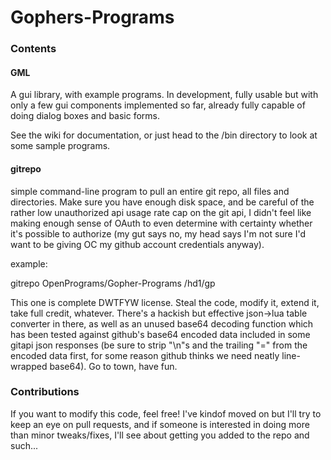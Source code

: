 Gophers-Programs
================

### Contents

#### GML

A gui library, with example programs. In development, fully usable but with only a few gui components implemented so far, already fully capable of doing dialog boxes and basic forms.

See the wiki for documentation, or just head to the /bin directory to look at some sample programs.


#### gitrepo

simple command-line program to pull an entire git repo, all files and directories. Make sure you have enough disk space, and be careful of the rather low unauthorized api usage rate cap on the git api, I didn't feel like making enough sense of OAuth to even determine with certainty whether it's possible to authorize (my gut says no, my head says I'm not sure I'd want to be giving OC my github account credentials anyway).

example:

gitrepo OpenPrograms/Gopher-Programs /hd1/gp

This one is complete DWTFYW license. Steal the code, modify it, extend it, take full credit, whatever. There's a hackish but effective json->lua table converter in there, as well as an unused base64 decoding function which has been tested against github's base64 encoded data included in some gitapi json responses (be sure to strip "\n"s and the trailing "=" from the encoded data first, for some reason github thinks we need neatly line-wrapped base64). Go to town, have fun. 
    
### Contributions

If you want to modify this code, feel free! I've kindof moved on but I'll try to keep an eye on pull requests, and if someone is interested in doing more than minor tweaks/fixes, I'll see about getting you added to the repo and such...
